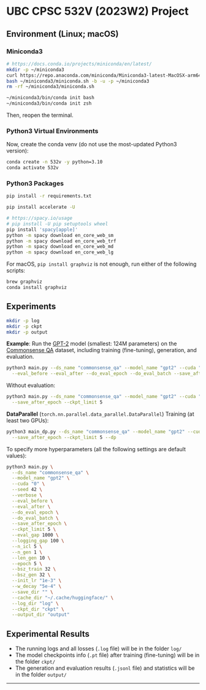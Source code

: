 # UBC CPSC 532V (2023W2) Project

## Environment (Linux; macOS)

### Miniconda3

```bash
# https://docs.conda.io/projects/miniconda/en/latest/
mkdir -p ~/miniconda3
curl https://repo.anaconda.com/miniconda/Miniconda3-latest-MacOSX-arm64.sh -o ~/miniconda3/miniconda.sh
bash ~/miniconda3/miniconda.sh -b -u -p ~/miniconda3
rm -rf ~/miniconda3/miniconda.sh

~/miniconda3/bin/conda init bash
~/miniconda3/bin/conda init zsh
```

Then, reopen the terminal.

### Python3 Virtual Environments

Now, create the conda venv (do not use the most-updated Python3 version):

```bash
conda create -n 532v -y python=3.10
conda activate 532v
```

### Python3 Packages

```bash
pip install -r requirements.txt
```

```bash
pip install accelerate -U
```

```bash
# https://spacy.io/usage
# pip install -U pip setuptools wheel
pip install 'spacy[apple]'
python -m spacy download en_core_web_sm
python -m spacy download en_core_web_trf
python -m spacy download en_core_web_md
python -m spacy download en_core_web_lg
```

For macOS, `pip install graphviz` is not enough, run either of the following scripts:

```bash
brew graphviz
conda install graphviz
```

## Experiments

```bash
mkdir -p log
mkdir -p ckpt
mkdir -p output
```

**Example**: Run the [GPT-2](https://huggingface.co/openai-community/gpt2) model (smallest: 124M parameters)
on the [Commonsense QA](https://huggingface.co/datasets/tau/commonsense_qa) dataset,
including training (fine-tuning), generation, and evaluation.

```bash
python3 main.py --ds_name "commonsense_qa" --model_name "gpt2" --cuda "0" --verbose \
  --eval_before --eval_after --do_eval_epoch --do_eval_batch --save_after_epoch --ckpt_limit 5
```

Without evaluation:

```bash
python3 main.py --ds_name "commonsense_qa" --model_name "gpt2" --cuda "0" --verbose \
  --save_after_epoch --ckpt_limit 5
```

**DataParallel** (`torch.nn.parallel.data_parallel.DataParallel`) Training (at least two GPUs):

```bash
python3 main_dp.py --ds_name "commonsense_qa" --model_name "gpt2" --cuda "0,1" --verbose \
  --save_after_epoch --ckpt_limit 5 --dp
```

To specify more hyperparameters (all the following settings are default values):

```bash
python3 main.py \
  --ds_name "commonsense_qa" \
  --model_name "gpt2" \
  --cuda "0" \
  --seed 42 \
  --verbose \
  --eval_before \
  --eval_after \
  --do_eval_epoch \
  --do_eval_batch \
  --save_after_epoch \
  --ckpt_limit 5 \
  --eval_gap 1000 \
  --logging_gap 100 \
  --n_icl 5 \
  --n_gen 1 \
  --len_gen 10 \
  --epoch 5 \
  --bsz_train 32 \
  --bsz_gen 32 \
  --init_lr "1e-3" \
  --w_decay "5e-4" \
  --save_dir "" \
  --cache_dir "~/.cache/huggingface/" \
  --log_dir "log" \
  --ckpt_dir "ckpt" \
  --output_dir "output"
```

## Experimental Results

- The running logs and all losses (`.log` file) will be in the folder `log/`
- The model checkpoints info (`.pt` file) after training (fine-tuning) will be in the folder `ckpt/`
- The generation and evaluation results (`.jsonl` file) and statistics will be in the folder `output/`

---

